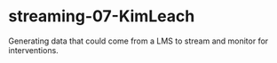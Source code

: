# streaming-07-KimLeach
Generating data that could come from a LMS to stream and monitor for interventions.
